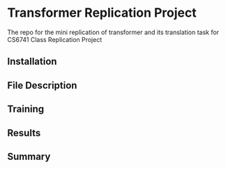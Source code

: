 # Transformer Replication Project

The repo for the mini replication of transformer and its translation task for CS6741 Class Replication Project

## Installation

## File Description

## Training

## Results

## Summary
